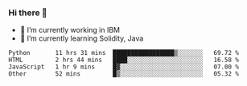 ### Hi there 👋

<!--
**mathcodeman/mathcodeman** is a ✨ _special_ ✨ repository because its `README.md` (this file) appears on your GitHub profile.

Here are some ideas to get you started:

- 🔭 I’m currently working on ...
- 🌱 I’m currently learning ...
- 👯 I’m looking to collaborate on ...
- 🤔 I’m looking for help with ...
- 💬 Ask me about ...
- 📫 How to reach me: ...
- 😄 Pronouns: ...
- ⚡ Fun fact: ...
-->

- 🔭 I’m currently working in IBM
- 🌱 I’m currently learning Solidity, Java

<!--START_SECTION:waka-->

```text
Python       11 hrs 31 mins  █████████████████▒░░░░░░░   69.72 %
HTML         2 hrs 44 mins   ████░░░░░░░░░░░░░░░░░░░░░   16.58 %
JavaScript   1 hr 9 mins     █▓░░░░░░░░░░░░░░░░░░░░░░░   07.00 %
Other        52 mins         █▒░░░░░░░░░░░░░░░░░░░░░░░   05.32 %
```

<!--END_SECTION:waka-->

